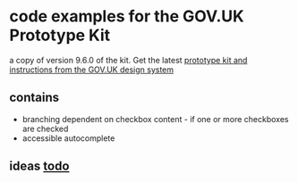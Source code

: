 # code examples for the GOV.UK Prototype Kit

a copy of version 9.6.0 of the kit.  Get the latest [prototype kit and instructions from the GOV.UK design system](https://design-system.service.gov.uk/get-started/prototyping/)


## contains

- branching dependent on checkbox content - if one or more checkboxes are checked
- accessible autocomplete


## ideas [todo](todo.txt)